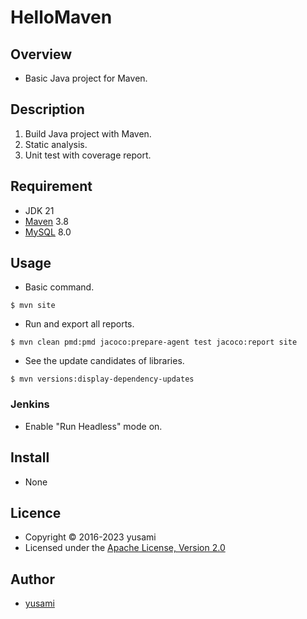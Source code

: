 # HelloMaven

## Overview

* Basic Java project for Maven.


## Description

1. Build Java project with Maven.
2. Static analysis.
3. Unit test with coverage report.

## Requirement

* JDK 21
* [Maven](https://maven.apache.org) 3.8
* [MySQL](https://www.mysql.com) 8.0

## Usage

* Basic command.

~~~
$ mvn site
~~~

* Run and export all reports.

~~~
$ mvn clean pmd:pmd jacoco:prepare-agent test jacoco:report site
~~~

* See the update candidates of libraries.

~~~
$ mvn versions:display-dependency-updates
~~~


### Jenkins

* Enable "Run Headless" mode on.

## Install

* None

## Licence

* Copyright &copy; 2016-2023 yusami
* Licensed under the [Apache License, Version 2.0][Apache]

[Apache]: http://www.apache.org/licenses/LICENSE-2.0


## Author

* [yusami](https://github.com/yusami)
